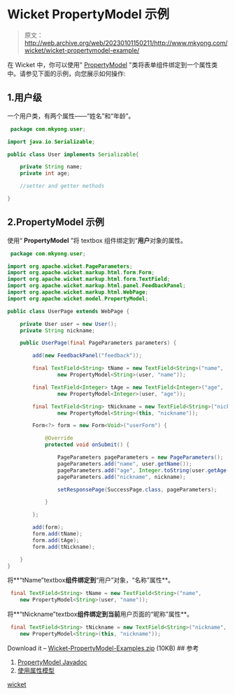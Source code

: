 # Wicket PropertyModel 示例

> 原文：<http://web.archive.org/web/20230101150211/http://www.mkyong.com/wicket/wicket-propertymodel-example/>

在 Wicket 中，你可以使用" [PropertyModel](http://web.archive.org/web/20190114230032/http://wicket.apache.org/apidocs/1.4/org/apache/wicket/model/PropertyModel.html) "类将表单组件绑定到一个属性类中。请参见下面的示例，向您展示如何操作:

## 1.用户级

一个用户类，有两个属性——“姓名”和“年龄”。

```java
 package com.mkyong.user;

import java.io.Serializable;

public class User implements Serializable{

	private String name;
	private int age;

	//setter and getter methods

} 
```

 ## 2.PropertyModel 示例

使用“ **PropertyModel** ”将 textbox 组件绑定到“**用户**对象的属性。

```java
 package com.mkyong.user;

import org.apache.wicket.PageParameters;
import org.apache.wicket.markup.html.form.Form;
import org.apache.wicket.markup.html.form.TextField;
import org.apache.wicket.markup.html.panel.FeedbackPanel;
import org.apache.wicket.markup.html.WebPage;
import org.apache.wicket.model.PropertyModel;

public class UserPage extends WebPage {

	private User user = new User();
	private String nickname;

	public UserPage(final PageParameters parameters) {

		add(new FeedbackPanel("feedback"));

		final TextField<String> tName = new TextField<String>("name",
				new PropertyModel<String>(user, "name"));

		final TextField<Integer> tAge = new TextField<Integer>("age",
				new PropertyModel<Integer>(user, "age"));

		final TextField<String> tNickname = new TextField<String>("nickname",
				new PropertyModel<String>(this, "nickname"));

		Form<?> form = new Form<Void>("userForm") {

			@Override
			protected void onSubmit() {

				PageParameters pageParameters = new PageParameters();
				pageParameters.add("name", user.getName());
				pageParameters.add("age", Integer.toString(user.getAge()));
				pageParameters.add("nickname", nickname);

				setResponsePage(SuccessPage.class, pageParameters);

			}

		};

		add(form);
		form.add(tName);
		form.add(tAge);
		form.add(tNickname);

	}
} 
```

将**“tName”textbox**组件绑定到**“用户”对象，“名称”属性**。

```java
 final TextField<String> tName = new TextField<String>("name",
	new PropertyModel<String>(user, "name")); 
```

将**“tNickname”textbox**组件绑定到当前**用户页面的“昵称”属性**。

```java
 final TextField<String> tNickname = new TextField<String>("nickname",
	new PropertyModel<String>(this, "nickname")); 
```

Download it – [Wicket-PropertyModel-Examples.zip](http://web.archive.org/web/20190114230032/http://www.mkyong.com/wp-content/uploads/2011/05/Wicket-PropertyModel-Examples.zip) (10KB) ## 参考

1.  [PropertyModel Javadoc](http://web.archive.org/web/20190114230032/http://wicket.apache.org/apidocs/1.4/org/apache/wicket/model/PropertyModel.html)
2.  [使用属性模型](http://web.archive.org/web/20190114230032/https://cwiki.apache.org/WICKET/working-with-wicket-models.html#WorkingwithWicketmodels-PropertyModels)

[wicket](http://web.archive.org/web/20190114230032/http://www.mkyong.com/tag/wicket/)







